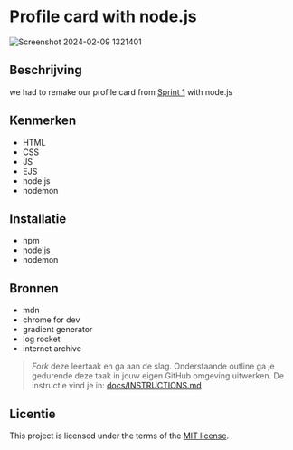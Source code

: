 

# Profile card with node.js


![Screenshot 2024-02-09 1321401](https://github.com/christoph3r3w/connect-your-tribe-profile-card/assets/144007933/506f4c74-dab9-4acc-838e-884ee113d6ca)


## Beschrijving
we had to remake our profile card from [Sprint 1](https://github.com/christoph3r3w/your-tribe-css-basics) with node.js

## Kenmerken
 * HTML
 * CSS
 * JS
 * EJS
 * node.js
 * nodemon

## Installatie
 * npm
 * node'js
 * nodemon

## Bronnen
* mdn
* chrome for dev
* gradient generator
* log rocket
* internet archive



> _Fork_ deze leertaak en ga aan de slag. Onderstaande outline ga je gedurende deze taak in jouw eigen GitHub omgeving uitwerken. De instructie vind je in: [docs/INSTRUCTIONS.md](docs/INSTRUCTIONS.md)

## Licentie

This project is licensed under the terms of the [MIT license](./LICENSE).


